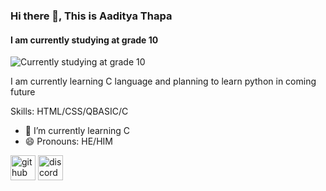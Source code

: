 ### Hi there 👋, This is Aaditya Thapa
#### I am currently studying at grade 10
![Currently studying at grade 10](https://share.creavite.co/FtSVXcCIZ95dLtFq.gif)

I am currently learning C language and planning to learn python in coming future

Skills: HTML/CSS/QBASIC/C

- 🌱 I’m currently learning C  
- 😄 Pronouns: HE/HIM 


[<img src='https://cdn.jsdelivr.net/npm/simple-icons@3.0.1/icons/github.svg' alt='github' height='40'>](https://github.com/Aadithapa456)  [<img src='https://cdn.jsdelivr.net/npm/simple-icons@3.0.1/icons/discord.svg' alt='discord' height='40'>](https://discord.gg/Nym6ZfBfu2)  

